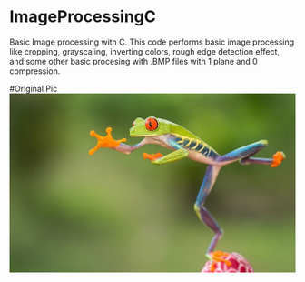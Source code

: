 # ImageProcessingC
Basic Image processing with C.
This code performs basic image processing like cropping, grayscaling, inverting colors, rough edge detection effect, and some other basic procesing with .BMP files with 1 plane and 0 compression.

#Original Pic
![Pics](https://github.com/sumqwerty/ImageProcessingC/blob/master/files/frog_1.bmp)
